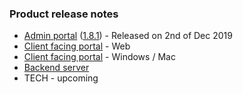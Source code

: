 ### Product release notes
* [Admin portal](/release-notes/admin) ([1.8.1](/release-notes/admin/v1.8.1)) - Released on 2nd of Dec 2019
* [Client facing portal](https://help.deskdirector.com/article/5g8fburope-portal-release-notes-web-client) - Web
* [Client facing portal](https://help.deskdirector.com/article/4uzjpwaiou-dd-portal-changelog) - Windows / Mac
* [Backend server](https://help.deskdirector.com/article/5ml4ieesph-server-changelog)
* TECH - upcoming
